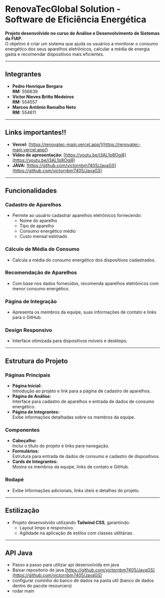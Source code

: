# RenovaTecGlobal Solution - Software de Eficiência Energética

**Projeto desenvolvido no curso de Análise e Desenvolvimento de Sistemas da FIAP.**  
O objetivo é criar um sistema que ajuda os usuários a monitorar o consumo energético dos seus aparelhos eletrônicos, calcular a média de energia gasta e recomendar dispositivos mais eficientes.  

---

## **Integrantes**

- **Pedro Henrique Bergara**  
  **RM:** 556639  
- **Victor Nieves Britto Medeiros**  
  **RM:** 554557  
- **Marcos Antônio Ramalho Neto**  
  **RM:** 554611  

---

## **Links importantes!!**

- **Vercel:** [https://renovatec-main.vercel.app/](https://renovatec-main.vercel.app/)
- **Vídeo de apresentação:** [https://youtu.be/j3AL1p8Ogj8](https://youtu.be/j3AL1p8Ogj8)
- **JAVA:** [https://github.com/victornbm7405/JavaGS](https://github.com/victornbm7405/JavaGS)

---

## **Funcionalidades**

### **Cadastro de Aparelhos**
- Permite ao usuário cadastrar aparelhos eletrônicos fornecendo:
  - Nome do aparelho
  - Tipo de aparelho
  - Consumo energético médio
  - Custo mensal estimado  

### **Cálculo de Média de Consumo**
- Calcula a média do consumo energético dos dispositivos cadastrados.

### **Recomendação de Aparelhos**
- Com base nos dados fornecidos, recomenda aparelhos eletrônicos com menor consumo energético.

### **Página de Integração**
- Apresenta os membros da equipe, suas informações de contato e links para o GitHub.

### **Design Responsivo**
- Interface otimizada para dispositivos móveis e desktops.

---

## **Estrutura do Projeto**

### **Páginas Principais**
- **Página Inicial:**  
  Introdução ao projeto e link para a página de cadastro de aparelhos.  
- **Página de Análise:**  
  Interface para cadastro de aparelhos e entrada de dados de consumo energético.  
- **Página de Integrantes:**  
  Exibe informações detalhadas sobre os membros da equipe.  

### **Componentes**
- **Cabeçalho:**  
  Inclui o título do projeto e links para navegação.  
- **Formulários:**  
  Estrutura para entrada de dados de consumo e cadastro de dispositivos.  
- **Cards de Integrantes:**  
  Mostra os membros da equipe, links de contato e GitHub.

### **Rodapé**
- Exibe informações adicionais, links úteis e detalhes do projeto.

---

## **Estilização**
- Projeto desenvolvido utilizando **Tailwind CSS**, garantindo:
  - Layout limpo e responsivo.  
  - Agilidade na aplicação de estilos com classes utilitárias.
    
---

## **API Java** ##

- Passo a passo para utilizar api desenvolvida em java
 - Baixar repositorio de java [https://github.com/victornbm7405/JavaGS](https://github.com/victornbm7405/JavaGS)
 - configurar cominho do banco de dados na pasta util (banco de dados dentro do pacote resourcers)
 - rodar main 
